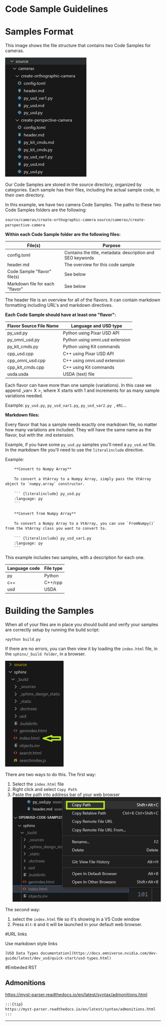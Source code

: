 # Code Sample Guidelines


# Samples Format

This image shows the file structure that contains two Code Samples for cameras. 

![Alt text](images/image.png)

Our Code Samples are stored in the source directory, organized by categories. Each sample has their files, including the actual sample code, in their own directory.

In this example, we have two camera Code Samples. The paths to these two Code Samples folders are the following:

`source/cameras/create-orthographic-camera`
`source/cameras/create-perspective-camera`

**Within each Code Sample folder are the following files:**

| File(s) | Purpose |
| -----|----- |
| config.toml | Contains the title, metadata: description and SEO keywords |
| header.md | The overview for this code sample |
| Code Sample "flavor" file(s) | See below |
| Markdown file for each "flavor" | See below |


The header file is an overview for all of the flavors. It can contain markdown formatting including URL's and markdown directives.

**Each Code Sample should have at least one "flavor":**

| Flavor Source File Name | Language and USD type |
| -----|----- |
| py_usd.py | Python using Pixar USD API |
| py_omni_usd.py | Python using omni.usd extension |
| py_kit_cmds.py | Python using Kit commands |
| cpp_usd.cpp | C++ using Pixar USD API |
| cpp_omni_usd.cpp | C++ using omni.usd extension |
| cpp_kit_cmds.cpp | C++ using Kit commands |
| usda.usda | USDA (text) file |

Each flavor can have more than one sample (variations). In this case we append _var< X >, where X starts with 1 and increments for as many sample variations needed.

Example: `py_usd.py`, `py_usd_var1.py`, `py_usd_var2.py `, etc...

**Markdown files:**

Every flavor that has a sample needs exactly one markdown file, no matter how many variations are included. They will have the same name as the flavor, but with the .md extension.

Example, if you have some `py_usd.py` samples you'll need a `py_usd.md` file. In the markdown file you'll need to use the `literalinclude` directive.

Example:
```
    **Convert to Numpy Array**

    To convert a VtArray to a Numpy Array, simply pass the VtArray object to `numpy.array` constructor.

    ``` {literalinclude} py_usd.py
    :language: py
    ```

    **Convert from Numpy Array** 

    To convert a Numpy Array to a VtArray, you can use `FromNumpy()` from the VtArray class you want to convert to.

    ``` {literalinclude} py_usd_var1.py
    :language: py
    ``` 
```

This example includes two samples, with a description for each one.

 
| Language code | File type |
| -----|----- |
| py | Python |
| c++ | C++/cpp |
| usd | USDA |


# Building the Samples

When all of your files are in place you should build and verify your samples are correctly setup by running the build script:

```
>python build.py
```

If there are no errors, you can then view it by loading the ``index.html`` file, in the ``sphinx/_build folder``, in a browser. 

![Alt text](images/root_index_file.png)



There are two ways to do this. The first way: 
1) Select the ``index.html`` file
2) Right click and select ``Copy Path`` 
3) Paste the path into address bar of your web browser  
![Alt text](images/copy_path.png)

The second way:
1) select the ``index.html`` file so it's showing in a VS Code window
2) Press ``Alt-B`` and it will be launched in your default web browser.




#URL links

Use markdown style links

    [USD Data Types documentation](https://docs.omniverse.nvidia.com/dev-guide/latest/dev_usd/quick-start/usd-types.html) 


#Embeded RST


## Admonitions

https://myst-parser.readthedocs.io/en/latest/syntax/admonitions.html
    
    :::{tip}
    https://myst-parser.readthedocs.io/en/latest/syntax/admonitions.html
    :::




---

